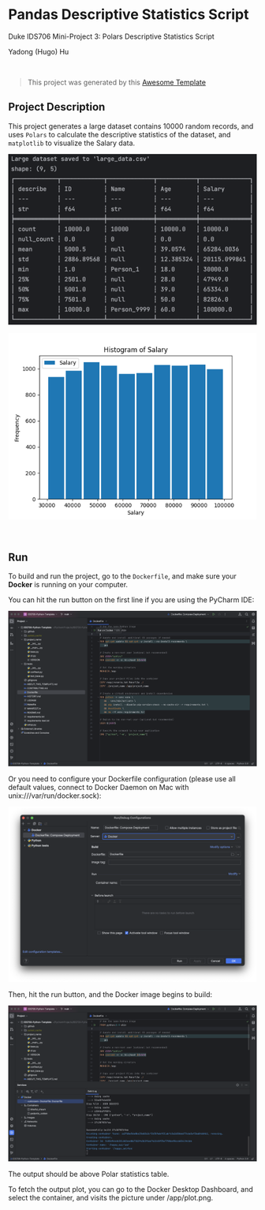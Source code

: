 # Pandas Descriptive Statistics Script
Duke IDS706 Mini-Project 3: Polars Descriptive Statistics Script

Yadong (Hugo) Hu

<br />

> This project was generated by this [Awesome Template](https://github.com/0HugoHu/IDS706-Python-Template)


## Project Description
This project generates a large dataset contains 10000 random records, and uses ```Polars``` to calculate the descriptive statistics of the dataset, and ```matplotlib``` to visualize the Salary data.

![](/.tutorial/statistics.png)

![](/.tutorial/plot.png)

<br />

## Run

To build and run the project, go to the ```Dockerfile```, and make sure your **Docker** is running on your computer.

You can hit the run button on the first line if you are using the PyCharm IDE:

![](/.tutorial/step1.png)

Or you need to configure your Dockerfile configuration (please use all default values, connect to Docker Daemon on Mac with unix:///var/run/docker.sock):

![](/.tutorial/step2.png)

Then, hit the run button, and the Docker image begins to build:

![](/.tutorial/step3.png)

The output should be above Polar statistics table.

To fetch the output plot, you can go to the Docker Desktop Dashboard, and select the container, and visits the picture under /app/plot.png.

<br />
